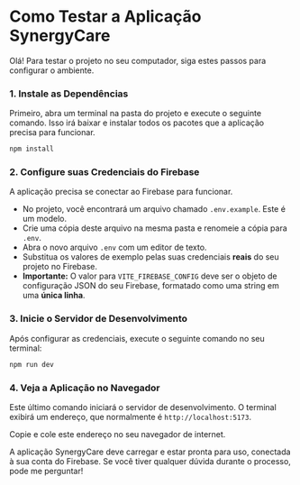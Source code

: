 # Como Testar a Aplicação SynergyCare

Olá! Para testar o projeto no seu computador, siga estes passos para configurar o ambiente.

### 1. Instale as Dependências

Primeiro, abra um terminal na pasta do projeto e execute o seguinte comando. Isso irá baixar e instalar todos os pacotes que a aplicação precisa para funcionar.

```bash
npm install
```

### 2. Configure suas Credenciais do Firebase

A aplicação precisa se conectar ao Firebase para funcionar.

- No projeto, você encontrará um arquivo chamado `.env.example`. Este é um modelo.
- Crie uma cópia deste arquivo na mesma pasta e renomeie a cópia para `.env`.
- Abra o novo arquivo `.env` com um editor de texto.
- Substitua os valores de exemplo pelas suas credenciais **reais** do seu projeto no Firebase.
- **Importante:** O valor para `VITE_FIREBASE_CONFIG` deve ser o objeto de configuração JSON do seu Firebase, formatado como uma string em uma **única linha**.

### 3. Inicie o Servidor de Desenvolvimento

Após configurar as credenciais, execute o seguinte comando no seu terminal:

```bash
npm run dev
```

### 4. Veja a Aplicação no Navegador

Este último comando iniciará o servidor de desenvolvimento. O terminal exibirá um endereço, que normalmente é `http://localhost:5173`.

Copie e cole este endereço no seu navegador de internet.

A aplicação SynergyCare deve carregar e estar pronta para uso, conectada à sua conta do Firebase. Se você tiver qualquer dúvida durante o processo, pode me perguntar!
